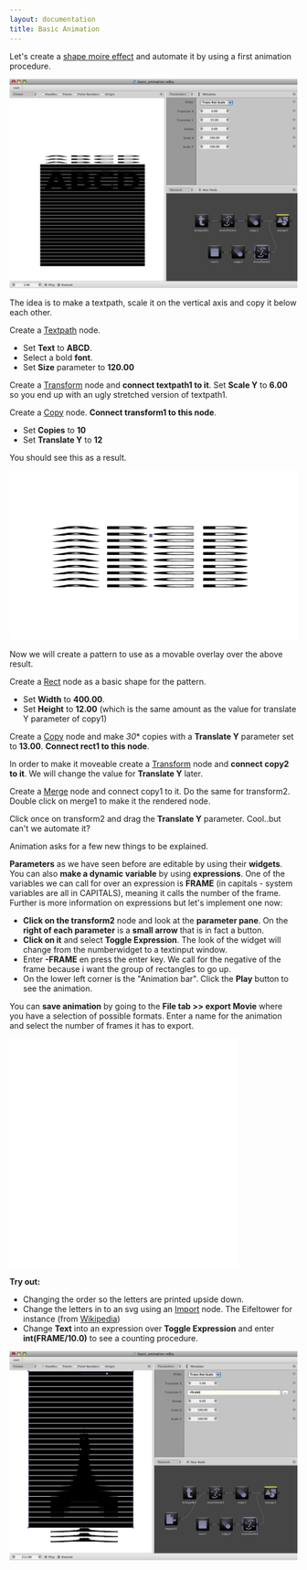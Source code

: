 ```yaml
---
layout: documentation
title: Basic Animation
---
```


Let's create a [shape moire effect](http://en.wikipedia.org/wiki/Shape_moir%C3%A9) and automate it by using a first animation procedure.

![Basic Animation](/media/img/tutorial/basic-animation.png)

The idea is to make a textpath, scale it on the vertical axis and copy it below each other.

Create a [Textpath](../nodes/txtpath.html) node.

* Set **Text** to **ABCD**.
* Select a bold **font**.
* Set **Size** parameter to **120.00**

Create a [Transform](../nodes/transform.html) node and **connect textpath1 to it**. Set **Scale Y** to **6.00** so you end up with an ugly stretched version of textpath1.

Create a [Copy](../nodes/copy.html) node. **Connect transform1 to this node**.

* Set **Copies** to **10**
* Set **Translate Y** to **12**

You should see this as a result.

![Basic Animation Step1](/media/img/tutorial/basic-animation-step1.png)

Now we will create a pattern to use as a movable overlay over the above result.

Create a [Rect](../nodes/rect.html) node as a basic shape for the pattern.

* Set **Width** to **400.00**.
* Set **Height** to **12.00** (which is the same amount as the value for  translate Y parameter of copy1)

Create a [Copy](../nodes/copy.html) node and make *30** copies with a **Translate Y** parameter set to **13.00**.
**Connect rect1 to this node**.

In order to make it moveable create a [Transform](../nodes/transform.html) node and **connect copy2 to it**. We will change the value for **Translate Y** later.

Create a [Merge](../nodes/merge.html) node and connect copy1 to it. Do the same for transform2. Double click on merge1 to make it the rendered node.

Click once on transform2 and drag the **Translate Y** parameter. Cool..but can't we automate it?

Animation asks for a few new things to be explained.

**Parameters** as we have seen before are editable by using their **widgets**. You can also **make a dynamic variable** by using **expressions**. One of the variables we can call for over an expression is **FRAME** (in capitals - system variables are all in CAPITALS), meaning it calls the number of the frame. Further is more information on expressions but let's implement one now:

* **Click on the transform2** node and look at the **parameter pane**. On the **right of each parameter** is a **small arrow** that is in fact a button. 
* **Click on it** and select **Toggle Expression**. The look of the widget will change from the numberwidget to a textinput window. 
* Enter **-FRAME** en press the enter key. We call for the negative of the frame because i want the group of rectangles to go up.
* On the lower left corner is the "Animation bar". Click the **Play** button to see the animation.

You can **save animation** by going to  the **File tab >> export Movie** where you have a selection of possible formats. Enter a name for the animation and select the number of frames it has to export.

<object classid="clsid:02BF25D5-8C17-4B23-BC80-D3488ABDDC6B" width="400"
        height="400" codebase="http://www.apple.com/qtactivex/qtplugin.cab">
        <param name="src" value="/media/img/tutorial/basic_animation.mp4" />
        <param name="autoplay" value="true" />
        <param name="controller" value="true" />
        <param name="loop" value="true" />
        <embed src="/media/img/tutorial/basic-animation.mp4" width="400" height="400" autoplay="true" 
        controller="true" loop="true" pluginspage="http://www.apple.com/quicktime/download/">
        </embed>
</object>

**Try out:**

* Changing the order so the letters are printed upside down.
* Change the letters in to an svg using an [Import](../nodes/import.html) node. The Eifeltower for instance (from [Wikipedia](http://fr.wikipedia.org/wiki/Fichier:Eiffelturm-outline.svg))
* Change **Text** into an expression over **Toggle Expression** and enter **int(FRAME/10.0)** to see a counting procedure.

![Basic Animation Eifel](/media/img/tutorial/basic-animation-eifel.png)
